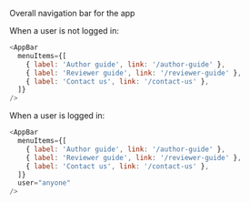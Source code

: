 Overall navigation bar for the app

When a user is not logged in:

```js
<AppBar
  menuItems={[
    { label: 'Author guide', link: '/author-guide' },
    { label: 'Reviewer guide', link: '/reviewer-guide' },
    { label: 'Contact us', link: '/contact-us' },
  ]}
/>
```

When a user is logged in:

```js
<AppBar
  menuItems={[
    { label: 'Author guide', link: '/author-guide' },
    { label: 'Reviewer guide', link: '/reviewer-guide' },
    { label: 'Contact us', link: '/contact-us' },
  ]}
  user="anyone"
/>
```

